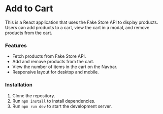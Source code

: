# Add to Cart

This is a React application that uses the Fake Store API to display products. Users can add products to a cart, view the cart in a modal, and remove products from the cart.

### Features

- Fetch products from Fake Store API.
- Add and remove products from the cart.
- View the number of items in the cart on the Navbar.
- Responsive layout for desktop and mobile.

### Installation

1. Clone the repository.
2. Run `npm install` to install dependencies.
3. Run `npm run dev` to start the development server.

